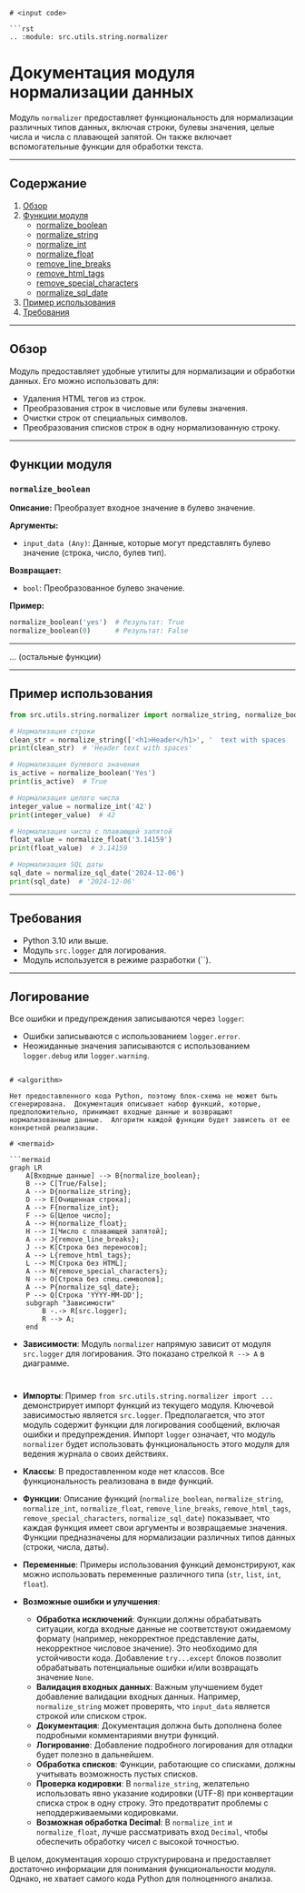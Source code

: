 ```MD
# <input code>

```rst
.. :module: src.utils.string.normalizer
```
# Документация модуля нормализации данных

Модуль `normalizer` предоставляет функциональность для нормализации различных типов данных, включая строки, булевы значения, целые числа и числа с плавающей запятой. Он также включает вспомогательные функции для обработки текста.

---

## Содержание

1. [Обзор](#обзор)
2. [Функции модуля](#функции-модуля)
   - [normalize_boolean](#normalize_boolean)
   - [normalize_string](#normalize_string)
   - [normalize_int](#normalize_int)
   - [normalize_float](#normalize_float)
   - [remove_line_breaks](#remove_line_breaks)
   - [remove_html_tags](#remove_html_tags)
   - [remove_special_characters](#remove_special_characters)
   - [normalize_sql_date](#normalize_sql_date)
3. [Пример использования](#пример-использования)
4. [Требования](#требования)

---

## Обзор

Модуль предоставляет удобные утилиты для нормализации и обработки данных. Его можно использовать для:
- Удаления HTML тегов из строк.
- Преобразования строк в числовые или булевы значения.
- Очистки строк от специальных символов.
- Преобразования списков строк в одну нормализованную строку.

---

## Функции модуля

### `normalize_boolean`

**Описание:** Преобразует входное значение в булево значение.

**Аргументы:**
- `input_data (Any)`: Данные, которые могут представлять булево значение (строка, число, булев тип).

**Возвращает:**
- `bool`: Преобразованное булево значение.

**Пример:**
```python
normalize_boolean('yes')  # Результат: True
normalize_boolean(0)      # Результат: False
```

---

... (остальные функции)

---

## Пример использования

```python
from src.utils.string.normalizer import normalize_string, normalize_boolean, normalize_int, normalize_float, normalize_sql_date

# Нормализация строки
clean_str = normalize_string(['<h1>Header</h1>', '  text with spaces  '])
print(clean_str)  # 'Header text with spaces'

# Нормализация булевого значения
is_active = normalize_boolean('Yes')
print(is_active)  # True

# Нормализация целого числа
integer_value = normalize_int('42')
print(integer_value)  # 42

# Нормализация числа с плавающей запятой
float_value = normalize_float('3.14159')
print(float_value)  # 3.14159

# Нормализация SQL даты
sql_date = normalize_sql_date('2024-12-06')
print(sql_date)  # '2024-12-06'
```

---

## Требования

- Python 3.10 или выше.
- Модуль `src.logger` для логирования.
- Модуль используется в режиме разработки (``).

---

## Логирование

Все ошибки и предупреждения записываются через `logger`:
- Ошибки записываются с использованием `logger.error`.
- Неожиданные значения записываются с использованием `logger.debug` или `logger.warning`.
```

# <algorithm>

Нет предоставленного кода Python, поэтому блок-схема не может быть сгенерирована.  Документация описывает набор функций, которые, предположительно, принимают входные данные и возвращают нормализованные данные.  Алгоритм каждой функции будет зависеть от ее конкретной реализации.

# <mermaid>

```mermaid
graph LR
    A[Входные данные] --> B{normalize_boolean};
    B --> C[True/False];
    A --> D{normalize_string};
    D --> E[Очищенная строка];
    A --> F{normalize_int};
    F --> G[Целое число];
    A --> H{normalize_float};
    H --> I[Число с плавающей запятой];
    A --> J{remove_line_breaks};
    J --> K[Строка без переносов];
    A --> L{remove_html_tags};
    L --> M[Строка без HTML];
    A --> N{remove_special_characters};
    N --> O[Строка без спец.символов];
    A --> P{normalize_sql_date};
    P --> Q[Строка 'YYYY-MM-DD'];
    subgraph "Зависимости"
        B -.-> R[src.logger];
        R --> A;
    end
```

* **Зависимости**: Модуль `normalizer` напрямую зависит от модуля `src.logger` для логирования.  Это показано стрелкой `R --> A` в диаграмме.

# <explanation>

* **Импорты**:  Пример `from src.utils.string.normalizer import ...` демонстрирует импорт функций из текущего модуля.  Ключевой зависимостью является `src.logger`.  Предполагается, что этот модуль содержит функции для логирования сообщений, включая ошибки и предупреждения.  Импорт `logger` означает, что модуль `normalizer` будет использовать функциональность этого модуля для ведения журнала о своих действиях.


* **Классы**:  В предоставленном коде нет классов. Все функциональность реализована в виде функций.


* **Функции**:  Описание функций (`normalize_boolean`, `normalize_string`, `normalize_int`, `normalize_float`, `remove_line_breaks`, `remove_html_tags`, `remove_special_characters`, `normalize_sql_date`)  показывает, что каждая функция имеет свои аргументы и возвращаемые значения.  Функции предназначены для нормализации различных типов данных (строки, числа, даты).


* **Переменные**:  Примеры использования функций демонстрируют, как можно использовать переменные различного типа (`str`, `list`, `int`, `float`).


* **Возможные ошибки и улучшения**:  
    * **Обработка исключений**:  Функции должны обрабатывать ситуации, когда входные данные не соответствуют ожидаемому формату (например, некорректное представление даты, некорректное числовое значение).  Это необходимо для устойчивости кода. Добавление `try...except` блоков позволит обрабатывать потенциальные ошибки и/или возвращать значение `None`.
    * **Валидация входных данных**:  Важным улучшением будет добавление валидации входных данных. Например, `normalize_string` может проверять, что `input_data` является строкой или списком строк.
    * **Документация**:  Документация должна быть дополнена более подробными комментариями внутри функций.
    * **Логирование**:  Добавление подробного логирования для отладки будет полезно в дальнейшем.
    * **Обработка списков**: Функции, работающие со списками, должны учитывать возможность пустых списков.
    * **Проверка кодировки**:  В `normalize_string`, желательно использовать явно указание кодировки (UTF-8) при конвертации списка строк в одну строку.  Это предотвратит проблемы с неподдерживаемыми кодировками.
    * **Возможная обработка Decimal**:  В `normalize_int` и `normalize_float`, лучше рассматривать вход `Decimal`, чтобы обеспечить обработку чисел с высокой точностью.


В целом, документация хорошо структурирована и предоставляет достаточно информации для понимания функциональности модуля.  Однако, не хватает самого кода Python для полноценного анализа.